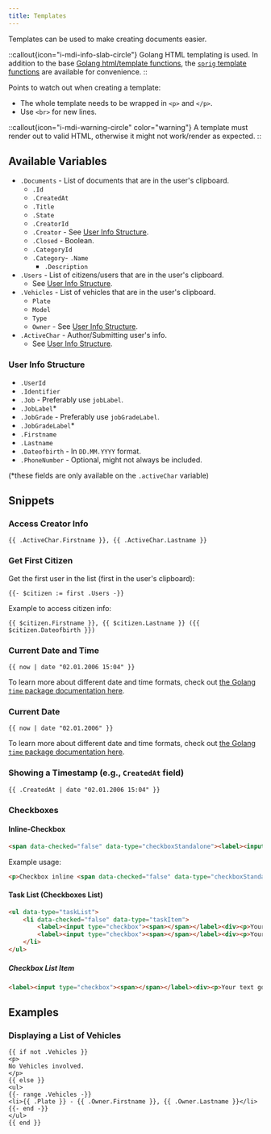 ```yaml
---
title: Templates
---
```


Templates can be used to make creating documents easier.

::callout{icon="i-mdi-info-slab-circle"}
Golang HTML templating is used.
In addition to the base [Golang html/template functions](https://pkg.go.dev/html/template), the [`sprig` template functions](https://masterminds.github.io/sprig/) are available for convenience.
::

Points to watch out when creating a template:

- The whole template needs to be wrapped in `<p>` and `</p>`.
- Use `<br>` for new lines.

::callout{icon="i-mdi-warning-circle" color="warning"}
A template must render out to valid HTML, otherwise it might not work/render as expected.
::

## Available Variables

- `.Documents` - List of documents that are in the user's clipboard.
  - `.Id`
  - `.CreatedAt`
  - `.Title`
  - `.State`
  - `.CreatorId`
  - `.Creator` - See [User Info Structure](#user-info-structure).
  - `.Closed` - Boolean.
  - `.CategoryId`
  - `.Category`- `.Name`
    - `.Description`
- `.Users` - List of citizens/users that are in the user's clipboard.
  - See [User Info Structure](#user-info-structure).
- `.Vehicles` - List of vehicles that are in the user's clipboard.
  - `Plate`
  - `Model`
  - `Type`
  - `Owner` - See [User Info Structure](#user-info-structure).
- `.ActiveChar` - Author/Submitting user's info.
  - See [User Info Structure](#user-info-structure).

### User Info Structure

- `.UserId`
- `.Identifier`
- `.Job` - Preferably use `jobLabel`.
- `.JobLabel`*
- `.JobGrade` - Preferably use `jobGradeLabel`.
- `.JobGradeLabel`*
- `.Firstname`
- `.Lastname`
- `.Dateofbirth` - In `DD.MM.YYYY` format.
- `.PhoneNumber` - Optional, might not always be included.

(*these fields are only available on the `.activeChar` variable)

## Snippets

### Access Creator Info

```templ
{{ .ActiveChar.Firstname }}, {{ .ActiveChar.Lastname }}
```

### Get First Citizen

Get the first user in the list (first in the user's clipboard):

```templ
{{- $citizen := first .Users -}}
```

Example to access citizen info:

```templ
{{ $citizen.Firstname }}, {{ $citizen.Lastname }} ({{ $citizen.Dateofbirth }})
```

### Current Date and Time

```templ
{{ now | date "02.01.2006 15:04" }}
```

To learn more about different date and time formats, check out [the Golang `time` package documentation here](https://pkg.go.dev/time#pkg-constants).

### Current Date

```templ
{{ now | date "02.01.2006" }}
```

To learn more about different date and time formats, check out [the Golang `time` package documentation here](https://pkg.go.dev/time#pkg-constants).

### Showing a Timestamp (e.g., `CreatedAt` field)

```templ
{{ .CreatedAt | date "02.01.2006 15:04" }}
```

### Checkboxes

#### Inline-Checkbox

```html
<span data-checked="false" data-type="checkboxStandalone"><label><input type="checkbox"> </label></span>
```

Example usage:

```html
<p>Checkbox inline <span data-checked="false" data-type="checkboxStandalone"><label><input type="checkbox"> </label></span>with text</p>
```

#### Task List (Checkboxes List)

```html
<ul data-type="taskList">
    <li data-checked="false" data-type="taskItem">
        <label><input type="checkbox"><span></span></label><div><p>Your first text goes here</p></div>
        <label><input type="checkbox"><span></span></label><div><p>Your second text goes here</p></div>
    </li>
</ul>
```

##### Checkbox List Item

```html
<label><input type="checkbox"><span></span></label><div><p>Your text goes here</p></div>
```

## Examples

### Displaying a List of Vehicles

```templ
{{ if not .Vehicles }}
<p>
No Vehicles involved.
</p>
{{ else }}
<ul>
{{- range .Vehicles -}}
<li>{{ .Plate }} - {{ .Owner.Firstname }}, {{ .Owner.Lastname }}</li>
{{- end -}}
</ul>
{{ end }}
```
